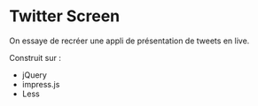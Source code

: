 Twitter Screen
==============

On essaye de recréer une appli de présentation de tweets en live.

Construit sur :

- jQuery
- impress.js
- Less
